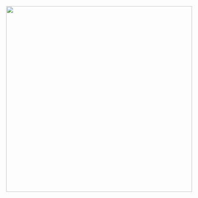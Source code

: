 

<img src="https://github.com/user-attachments/assets/81b651f6-d7c6-4cf2-a1c8-40bf12d49a41" width="500">

